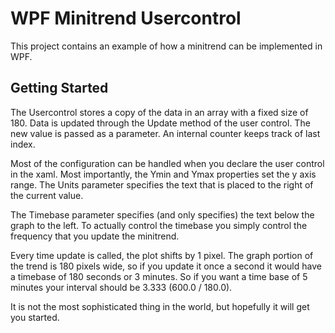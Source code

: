 WPF Minitrend Usercontrol
=========================

This project contains an example of how a minitrend can be implemented in WPF.

Getting Started
---------------
The Usercontrol stores a copy of the data in an array with a fixed size of 180. 
Data is updated through the Update method of the user control. The new value is
passed as a parameter. An internal counter keeps track of last index.

Most of the configuration can be handled when you declare the user control in
the xaml. Most importantly, the Ymin and Ymax properties set the y axis range.
The Units parameter specifies the text that is placed to the right of the 
current value.

The Timebase parameter specifies (and only specifies) the text below the graph 
to the left. To actually control the timebase you simply control the frequency
that you update the minitrend.

Every time update is called, the plot shifts by 1 pixel. The graph portion of the 
trend is 180 pixels wide, so if you update it once a second it would have a 
timebase of 180 seconds or 3 minutes. So if you want a time base of 5 minutes 
your interval should be 3.333 (600.0 / 180.0).

It is not the most sophisticated thing in the world, but hopefully it will get 
you started.

